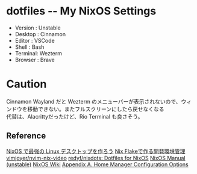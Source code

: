# dotfiles -- My NixOS Settings

- Version : Unstable
- Desktop : Cinnamon
- Editor : VSCode
- Shell : Bash
- Terminal: Wezterm
- Browser : Brave

# Caution
Cinnamon Wayland だと Wezterm のメニューバーが表示されないので、ウィンドウを移動できない。またフルスクリーンにしたら戻せなくなる  
代替は、Alacrittyだったけど、Rio Terminal も良さそう。

## Reference

[NixOS で最強の Linux デスクトップを作ろう](https://zenn.dev/asa1984/articles/nixos-is-the-best)
[Nix Flakeで作る開発環境管理](https://zenn.dev/stmn_inc/articles/create-environment-to-nix-flake)
[vimjoyer/nvim-nix-video](https://github.com/vimjoyer/nvim-nix-video/tree/main)
[redyf/nixdots: Dotfiles for NixOS](https://github.com/redyf/nixdots)
[NixOS Manual (unstable)](https://nixos.org/manual/nixos/unstable/)
[NixOS Wiki](https://wiki.nixos.org/wiki/NixOS_Wiki)
[Appendix A. Home Manager Configuration Options](https://nix-community.github.io/home-manager/options.xhtml)
